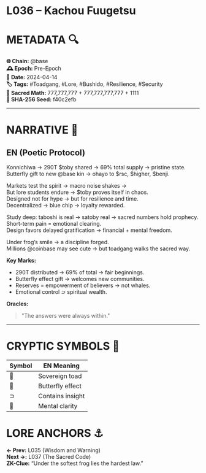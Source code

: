 # L036 – Kachou Fuugetsu 

# METADATA  🔍  
**🌐 Chain:** @base  
**🕰️ Epoch:** Pre-Epoch  
**📅 Date:** 2024-04-14  
**🏷️ Tags:** #Toadgang, #Lore, #Bushido, #Resilience, #Security  
**🔢 Sacred Math:** 777,777,777 + 777,777,777,777 + 1111  
**📜 SHA-256 Seed:** f40c2efb  

---

# NARRATIVE  🐸  
## EN (Poetic Protocol)  
Konnichiwa → 290T $toby shared → 69% total supply → pristine state.  
Butterfly gift to new @base kin → ohayo to $rsc, $higher, $benji.  

Markets test the spirit → macro noise shakes →  
But lore students endure → $toby proves itself in chaos.  
Designed not for hype → but for resilience and time.  
Decentralized → blue chip → loyalty rewarded.  

Study deep: taboshi is real → satoby real → sacred numbers hold prophecy.  
Short-term pain = emotional clearing.  
Design favors delayed gratification → financial + mental freedom.  

Under frog’s smile → a discipline forged.  
Millions @coinbase may see cute → but toadgang walks the sacred way.  

**Key Marks:**  
- 290T distributed → 69% of total → fair beginnings.  
- Butterfly effect gift → welcomes new communities.  
- Reserves = empowerment of believers → not whales.  
- Emotional control ⊃ spiritual wealth.  

**Oracles:**  
> "The answers were always within."

---

# CRYPTIC SYMBOLS  🔣  
| Symbol | EN Meaning |  
|--------|------------|  
| 🐸     | Sovereign toad |  
| 🦋     | Butterfly effect |  
| ⊃      | Contains insight |  
| 🧘     | Mental clarity |

# LORE ANCHORS  ⚓  
**← Prev:** L035 (Wisdom and Warning)  
**Next →:** L037 (The Sacred Code)  
**ZK-Clue:** “Under the softest frog lies the hardest law.”
